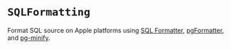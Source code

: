# ``SQLFormatting``

Format SQL source on Apple platforms using [SQL Formatter](https://github.com/zeroturnaround/sql-formatter), [pgFormatter](https://github.com/michaelborn/SQLFormatter), and [pg-minify](https://github.com/vitaly-t/pg-minify).
